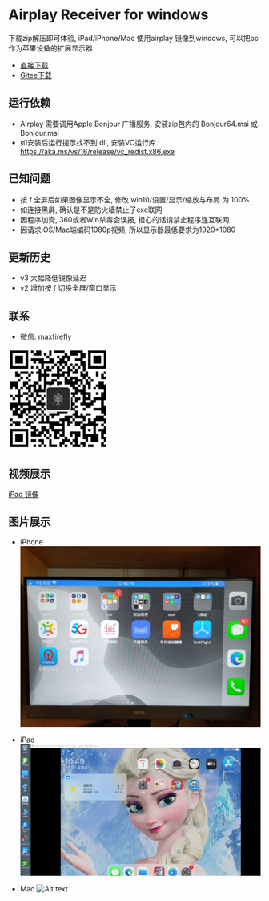 # Airplay Receiver for windows
下载zip解压即可体验, iPad/iPhone/Mac 使用airplay 镜像到windows, 可以把pc 作为苹果设备的扩展显示器

- [直接下载](http://api.blueberry-tek.com/download/wincast/win-airplay.zip)
- [Gitee下载](https://gitee.com/halo-x/Airplay-SDK/tree/master/windows-receiver) 

## 运行依赖

- Airplay 需要调用Apple Bonjour 广播服务, 安装zip包内的 Bonjour64.msi 或 Bonjour.msi
- 如安装后运行提示找不到 dll, 安装VC运行库 : https://aka.ms/vs/16/release/vc_redist.x86.exe

## 已知问题
- 按 f 全屏后如果图像显示不全, 修改 win10/设置/显示/缩放与布局 为 100%
- 如连接黑屏, 确认是不是防火墙禁止了exe联网
- 因程序加壳, 360或者Win杀毒会误报, 担心的话请禁止程序连互联网
- 因请求iOS/Mac端编码1080p视频, 所以显示器最低要求为1920*1080

## 更新历史
- v3 大幅降低镜像延迟
- v2 增加按 f 切换全屏/窗口显示

## 联系
- 微信: maxfirefly

<img src="../image/qrcode.png?raw=true" width="200" height="200">



## 视频展示
 
[iPad 镜像](https://www.bilibili.com/video/av86015516/)

## 图片展示
- iPhone
![Alt text](../image/win3.jpg?raw=true "Title") 

- iPad
![Alt text](../image/win.png?raw=true "Title") 

- Mac
![Alt text](../image/win2.jpg?raw=true "Title") 
